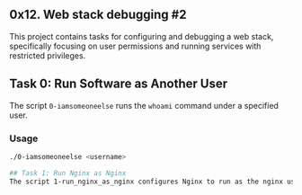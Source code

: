 ## 0x12. Web stack debugging #2
This project contains tasks for configuring and debugging a web stack, specifically focusing on user permissions and running services with restricted privileges.

## Task 0: Run Software as Another User

The script `0-iamsomeoneelse` runs the `whoami` command under a specified user.

### Usage
```bash
./0-iamsomeoneelse <username>

## Task 1: Run Nginx as Nginx
The script 1-run_nginx_as_nginx configures Nginx to run as the nginx user and listen on port 8080.
